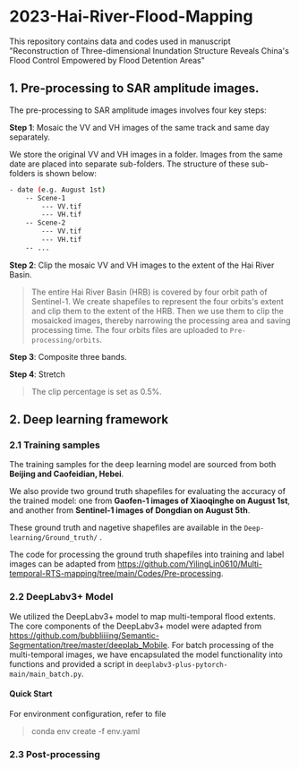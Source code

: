 # 2023-Hai-River-Flood-Mapping
This repository contains data and codes used in manuscript "Reconstruction of Three-dimensional Inundation Structure Reveals China's Flood Control Empowered by Flood Detention Areas"
## 1. Pre-processing to SAR amplitude images.
The pre-processing to SAR amplitude images involves four key steps:

**Step 1**: Mosaic the VV and VH images of the same track and same day separately.

We store the original VV and VH images in a folder. Images from the same date are placed into separate sub-folders. The structure of these sub-folders is shown below:
```sh
- date (e.g. August 1st)
    -- Scene-1
        --- VV.tif
        --- VH.tif
    -- Scene-2
        --- VV.tif
        --- VH.tif
    -- ...
```



**Step 2**: Clip the mosaic VV and VH images to the extent of the Hai River Basin.

> The entire Hai River Basin (HRB) is covered by four orbit path of Sentinel-1. We create shapefiles to represent the four orbits's extent and clip them to the extent of the HRB. Then we use them to clip the mosaicked images, thereby narrowing the processing area and saving processing time. The four orbits files are uploaded to `Pre-processing/orbits`. 

**Step 3**: Composite three bands. 

**Step 4**: Stretch
> The clip percentage is set as 0.5%.

## 2. Deep learning framework
### 2.1 Training samples
The training samples for the deep learning model are sourced from both **Beijing and Caofeidian, Hebei**. 

We also provide two ground truth shapefiles for evaluating the accuracy of the trained model: one from **Gaofen-1 images of Xiaoqinghe on August 1st**, and another from **Sentinel-1 images of Dongdian on August 5th**. 

These ground truth and nagetive shapefiles are available in the `Deep-learning/Ground_truth/` .

The code for processing the ground truth shapefiles into training and label images can be adapted from https://github.com/YilingLin0610/Multi-temporal-RTS-mapping/tree/main/Codes/Pre-processing.
### 2.2 DeepLabv3+ Model
We utilized the DeepLabv3+ model to map multi-temporal flood extents. The core components of the DeepLabv3+ model were adapted from
https://github.com/bubbliiiing/Semantic-Segmentation/tree/master/deeplab_Mobile.
For batch processing of the multi-temporal images, we have encapsulated the model functionality into functions and provided a script in `deeplabv3-plus-pytorch-main/main_batch.py`.
#### Quick Start
For environment configuration, refer to file 
> conda env create -f env.yaml
### 2.3 Post-processing


